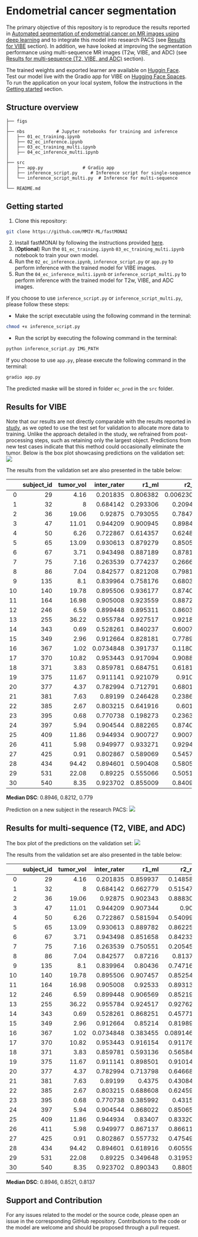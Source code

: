 # Endometrial cancer segmentation
The primary objective of this repository is to reproduce the results reported in [Automated segmentation of endometrial cancer on MR images using deep learning](https://link.springer.com/content/pdf/10.1038/s41598-020-80068-9.pdf) and to integrate this model into research PACS (see [Results for VIBE](#results-for-vibe) section). 
In addition, we have looked at improving the segmentation performance using multi-sequence MR images (T2w, VIBE, and ADC) (see [Results for multi-sequence (T2, VIBE, and ADC)](#results-for-multi-sequence-t2-vibe-and-adc) section).

The trained weights and exported learner are available on [Huggin Face](https://huggingface.co/skaliy/endometrial_cancer_segmentation). 
Test our model live with the Gradio app for VIBE on [Hugging Face Spaces](https://skaliy-endometrial-cancer-segmentation-app.hf.space). To run the application on your local system, follow the instructions in the [Getting started](#getting-started) section.

## Structure overview
```
├── figs
│
├── nbs            # Jupyter notebooks for training and inference
│   ├── 01_ec_training.ipynb
│   ├── 02_ec_inference.ipynb
│   ├── 03_ec_training_multi.ipynb
│   ├── 04_ec_inference_multi.ipynb
│
├── src                  
│   ├── app.py               # Gradio app
│   ├── inference_script.py     # Inference script for single-sequence 
│   └── inference_script_multi.py  # Inference for multi-sequence 
│
└── README.md
```        

## Getting started
1. Clone this repository:
```bash
git clone https://github.com/MMIV-ML/fastMONAI
```
2. Install fastMONAI by following the instructions provided [here](https://github.com/MMIV-ML/fastMONAI/tree/master).
3. (<b>Optional</b>) Run the `01_ec_training.ipynb` `03_ec_training_multi.ipynb` notebook to train your own model.
4. Run the `02_ec_inference.ipynb`, `inference_script.py` or `app.py` to perform inference with the trained model for VIBE images.
5. Run the `04_ec_inference_multi.ipynb` or `inference_script_multi.py` to perform inference with the trained model for T2w, VIBE, and ADC images.

If you choose to use `inference_script.py` or `inference_script_multi.py`, please follow these steps:

- Make the script executable using the following command in the terminal:
```bash
chmod +x inference_script.py
```
- Run the script by executing the following command in the terminal:
```bash
python inference_script.py IMG_PATH
```

If you choose to use `app.py`, please execute the following command in the terminal:
```bash
gradio app.py
```
The predicted maske will be stored in folder `ec_pred` in the `src` folder. 

## Results for VIBE
Note that our results are not directly comparable with the results reported in [study](https://link.springer.com/content/pdf/10.1038/s41598-020-80068-9.pdf), as we opted to use the test set for validation to allocate more data to training. Unlike the approach detailed in the study, we refrained from post-processing steps, such as retaining only the largest object. Predictions from new test cases indicate that this method could occasionally eliminate the tumor. Below is the box plot showcasing predictions on the validation set:
![](figs/vibe_boxplot.png)

The results from the validation set are also presented in the table below:

|    |   subject_id |   tumor_vol |   inter_rater |    r1_ml |      r2_ml |   n_components |
|---:|-------------:|------------:|--------------:|---------:|-----------:|---------------:|
|  0 |           29 |        4.16 |     0.201835  | 0.806382 | 0.00623053 |              3 |
|  1 |           32 |        8    |     0.684142  | 0.293306 | 0.209449   |              4 |
|  2 |           36 |       19.06 |     0.92875   | 0.793055 | 0.784799   |              2 |
|  3 |           47 |       11.01 |     0.944209  | 0.900945 | 0.898409   |              2 |
|  4 |           50 |        6.26 |     0.722867  | 0.614357 | 0.624832   |              1 |
|  5 |           65 |       13.09 |     0.930613  | 0.879279 | 0.850546   |              2 |
|  6 |           67 |        3.71 |     0.943498  | 0.887189 | 0.878163   |              2 |
|  7 |           75 |        7.16 |     0.263539  | 0.774237 | 0.266619   |              2 |
|  8 |           86 |        7.04 |     0.842577  | 0.821208 | 0.798148   |              1 |
|  9 |          135 |        8.1  |     0.839964  | 0.758176 | 0.680348   |              2 |
| 10 |          140 |       19.78 |     0.895506  | 0.936177 | 0.874019   |              4 |
| 11 |          164 |       16.98 |     0.905008  | 0.923559 | 0.887268   |              1 |
| 12 |          246 |        6.59 |     0.899448  | 0.895311 | 0.860322   |              3 |
| 13 |          255 |       36.22 |     0.955784  | 0.927517 | 0.921816   |              6 |
| 14 |          343 |        0.69 |     0.528261  | 0.840237 | 0.600751   |              4 |
| 15 |          349 |        2.96 |     0.912664  | 0.828181 | 0.778983   |              1 |
| 16 |          367 |        1.02 |     0.0734848 | 0.391737 | 0.118035   |              1 |
| 17 |          370 |       10.82 |     0.953443  | 0.917094 | 0.908893   |              1 |
| 18 |          371 |        3.83 |     0.859781  | 0.684751 | 0.618114   |              1 |
| 19 |          375 |       11.67 |     0.911141  | 0.921079 | 0.91056    |              4 |
| 20 |          377 |        4.37 |     0.782994  | 0.712791 | 0.680165   |              1 |
| 21 |          381 |        7.63 |     0.89199   | 0.246428 | 0.238641   |              1 |
| 22 |          385 |        2.67 |     0.803215  | 0.641916 | 0.60169    |              1 |
| 23 |          395 |        0.68 |     0.770738  | 0.198273 | 0.236343   |              5 |
| 24 |          397 |        5.94 |     0.904544  | 0.882265 | 0.874036   |              3 |
| 25 |          409 |       11.86 |     0.944934  | 0.900727 | 0.900767   |              1 |
| 26 |          411 |        5.98 |     0.949977  | 0.933271 | 0.929499   |              1 |
| 27 |          425 |        0.91 |     0.802867  | 0.589069 | 0.545761   |              1 |
| 28 |          434 |       94.42 |     0.894601  | 0.590408 | 0.580585   |              1 |
| 29 |          531 |       22.08 |     0.89225   | 0.555066 | 0.505109   |              1 |
| 30 |          540 |        8.35 |     0.923702  | 0.855009 | 0.840958   |              1 |

<b>Median DSC</b>: 0.8946, 0.8212, 0.779

Prediction on a new subject in the research PACS: 
![](figs/research_pacs_predicition.png)

## Results for multi-sequence (T2, VIBE, and ADC)
The box plot of the predictions on the validation set: 
![](figs/t2_vibe_adc_boxplot.png)

The results from the validation set are also presented in the table below:

|    |   subject_id |   tumor_vol |   inter_rater |    r1_ml |     r2_ml |   n_components |
|---:|-------------:|------------:|--------------:|---------:|----------:|---------------:|
|  0 |           29 |        4.16 |     0.201835  | 0.859937 | 0.148586  |              4 |
|  1 |           32 |        8    |     0.684142  | 0.662779 | 0.515479  |             10 |
|  2 |           36 |       19.06 |     0.92875   | 0.902343 | 0.888306  |              1 |
|  3 |           47 |       11.01 |     0.944209  | 0.907344 | 0.907     |              3 |
|  4 |           50 |        6.26 |     0.722867  | 0.581594 | 0.540991  |              5 |
|  5 |           65 |       13.09 |     0.930613  | 0.889782 | 0.862255  |              4 |
|  6 |           67 |        3.71 |     0.943498  | 0.851658 | 0.842331  |              2 |
|  7 |           75 |        7.16 |     0.263539  | 0.750551 | 0.205457  |              2 |
|  8 |           86 |        7.04 |     0.842577  | 0.87216  | 0.81374   |              1 |
|  9 |          135 |        8.1  |     0.839964  | 0.80436  | 0.747164  |              1 |
| 10 |          140 |       19.78 |     0.895506  | 0.907457 | 0.852548  |              1 |
| 11 |          164 |       16.98 |     0.905008  | 0.92533  | 0.893135  |              2 |
| 12 |          246 |        6.59 |     0.899448  | 0.906569 | 0.852195  |              5 |
| 13 |          255 |       36.22 |     0.955784  | 0.924517 | 0.927624  |              2 |
| 14 |          343 |        0.69 |     0.528261  | 0.868251 | 0.457711  |              3 |
| 15 |          349 |        2.96 |     0.912664  | 0.85214  | 0.819898  |              1 |
| 16 |          367 |        1.02 |     0.0734848 | 0.383455 | 0.0891463 |              3 |
| 17 |          370 |       10.82 |     0.953443  | 0.916154 | 0.911768  |              2 |
| 18 |          371 |        3.83 |     0.859781  | 0.593136 | 0.565848  |              8 |
| 19 |          375 |       11.67 |     0.911141  | 0.898501 | 0.910147  |              3 |
| 20 |          377 |        4.37 |     0.782994  | 0.713798 | 0.646684  |              3 |
| 21 |          381 |        7.63 |     0.89199   | 0.4375   | 0.430847  |              1 |
| 22 |          385 |        2.67 |     0.803215  | 0.688608 | 0.624595  |              1 |
| 23 |          395 |        0.68 |     0.770738  | 0.385992 | 0.43154   |              2 |
| 24 |          397 |        5.94 |     0.904544  | 0.868022 | 0.850653  |              6 |
| 25 |          409 |       11.86 |     0.944934  | 0.83407  | 0.833206  |              5 |
| 26 |          411 |        5.98 |     0.949977  | 0.867137 | 0.866112  |              1 |
| 27 |          425 |        0.91 |     0.802867  | 0.557732 | 0.475499  |              3 |
| 28 |          434 |       94.42 |     0.894601  | 0.618916 | 0.605596  |              6 |
| 29 |          531 |       22.08 |     0.89225   | 0.349648 | 0.319533  |              1 |
| 30 |          540 |        8.35 |     0.923702  | 0.890343 | 0.88052   |              1 |

<b>Median DSC</b>: 0.8946, 0.8521, 0.8137

## Support and Contribution
For any issues related to the model or the source code, please open an issue in the corresponding GitHub repository. Contributions to the code or the model are welcome and should be proposed through a pull request.
